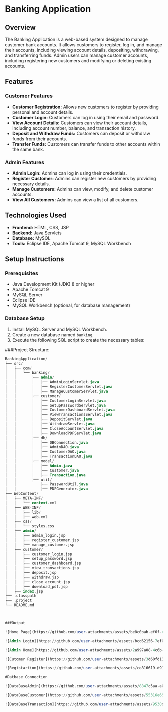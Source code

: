 # Banking Application

## Overview

The Banking Application is a web-based system designed to manage customer bank accounts. It allows customers to register, log in, and manage their accounts, including viewing account details, depositing, withdrawing, and transferring funds. Admin users can manage customer accounts, including registering new customers and modifying or deleting existing accounts.

## Features

### Customer Features
- **Customer Registration:** Allows new customers to register by providing personal and account details.
- **Customer Login:** Customers can log in using their email and password.
- **View Account Details:** Customers can view their account details, including account number, balance, and transaction history.
- **Deposit and Withdraw Funds:** Customers can deposit or withdraw funds from their accounts.
- **Transfer Funds:** Customers can transfer funds to other accounts within the same bank.

### Admin Features
- **Admin Login:** Admins can log in using their credentials.
- **Register Customer:** Admins can register new customers by providing necessary details.
- **Manage Customers:** Admins can view, modify, and delete customer accounts.
- **View All Customers:** Admins can view a list of all customers.

## Technologies Used

- **Frontend:** HTML, CSS, JSP
- **Backend:** Java Servlets
- **Database:** MySQL
- **Tools:** Eclipse IDE, Apache Tomcat 9, MySQL Workbench

## Setup Instructions

### Prerequisites
- Java Development Kit (JDK) 8 or higher
- Apache Tomcat 9
- MySQL Server
- Eclipse IDE
- MySQL Workbench (optional, for database management)

### Database Setup
1. Install MySQL Server and MySQL Workbench.
2. Create a new database named `banking`.
3. Execute the following SQL script to create the necessary tables:


###Project Structure:

```sql
BankingApplication/
├── src/
│   ├── com/
│   │   └── banking/
│   │       ├── admin/
│   │       │   ├── AdminLoginServlet.java
│   │       │   ├── RegisterCustomerServlet.java
│   │       │   ├── ManageCustomerServlet.java
│   │       ├── customer/
│   │       │   ├── CustomerLoginServlet.java
│   │       │   ├── SetupPasswordServlet.java
│   │       │   ├── CustomerDashboardServlet.java
│   │       │   ├── ViewTransactionsServlet.java
│   │       │   ├── DepositServlet.java
│   │       │   ├── WithdrawServlet.java
│   │       │   ├── CloseAccountServlet.java
│   │       │   ├── DownloadPDFServlet.java
│   │       ├── db/
│   │       │   ├── DBConnection.java
│   │       │   ├── AdminDAO.java
│   │       │   ├── CustomerDAO.java
│   │       │   ├── TransactionDAO.java
│   │       ├── model/
│   │       │   ├── Admin.java
│   │       │   ├── Customer.java
│   │       │   ├── Transaction.java
│   │       ├── util/
│   │           ├── PasswordUtil.java
│   │           ├── PDFGenerator.java
├── WebContent/
│   ├── META-INF/
│   │   └── context.xml
│   ├── WEB-INF/
│   │   ├── lib/
│   │   ├── web.xml
│   ├── css/
│   │   └── styles.css
│   ├── admin/
│   │   ├── admin_login.jsp
│   │   ├── register_customer.jsp
│   │   ├── manage_customer.jsp
│   ├── customer/
│   │   ├── customer_login.jsp
│   │   ├── setup_password.jsp
│   │   ├── customer_dashboard.jsp
│   │   ├── view_transactions.jsp
│   │   ├── deposit.jsp
│   │   ├── withdraw.jsp
│   │   ├── close_account.jsp
│   │   ├── download_pdf.jsp
│   ├── index.jsp
├── .classpath
├── .project
└── README.md



###Output

![Home Page](https://github.com/user-attachments/assets/be8c0bab-ef6f-4c04-98e3-1c3b01adc3fe)

![Admin Login](https://github.com/user-attachments/assets/bcd62156-7ef0-4676-8504-aad133973492)

![Admin Home](https://github.com/user-attachments/assets/2a997a08-4c6b-4a94-a230-4885898bfe47)

![Cutomer Register](https://github.com/user-attachments/assets/3d60fd13-ad52-45be-88e4-caea5e5e2592)

![Registartion](https://github.com/user-attachments/assets/ce816619-d918-47c4-84f2-9b652e112f91)

#Datbase Connection

![DataBaseAdmin](https://github.com/user-attachments/assets/8847c5aa-a095-40ca-b0c4-44c870445b0c)

![DataBaseCustomer](https://github.com/user-attachments/assets/55316e65-e87f-4b9d-9b41-3b86483f9157)

![DataBaseTransaction](https://github.com/user-attachments/assets/9530d994-c42e-49c5-93fa-55b427667bb8)

